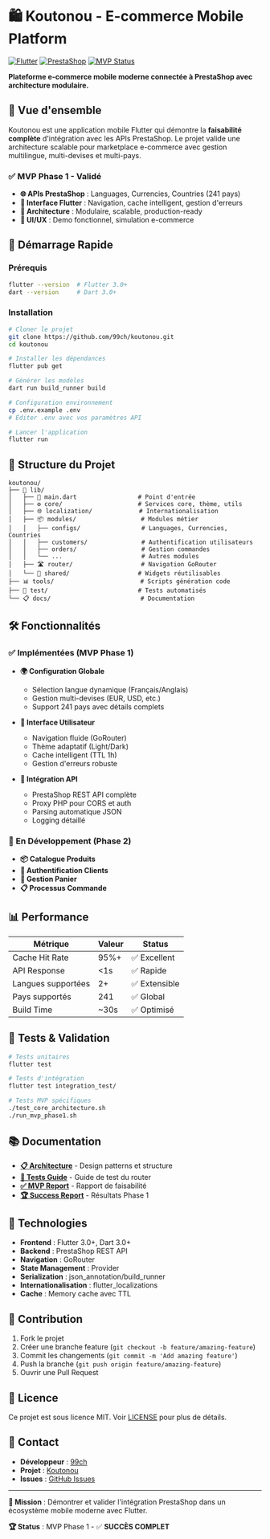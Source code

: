 # 🛍️ Koutonou - E-commerce Mobile Platform

[![Flutter](https://img.shields.io/badge/Flutter-3.0+-blue.svg)](https://flutter.dev/)
[![PrestaShop](https://img.shields.io/badge/PrestaShop-API-green.svg)](https://prestashop.com/)
[![MVP Status](https://img.shields.io/badge/MVP-✅%20Validated-brightgreen.svg)](./MVP_FRONTEND_FEASIBILITY.md)

**Plateforme e-commerce mobile moderne connectée à PrestaShop avec architecture modulaire.**

## 🎯 Vue d'ensemble

Koutonou est une application mobile Flutter qui démontre la **faisabilité complète** d'intégration avec les APIs PrestaShop. Le projet valide une architecture scalable pour marketplace e-commerce avec gestion multilingue, multi-devises et multi-pays.

### ✅ MVP Phase 1 - Validé

- **🌐 APIs PrestaShop** : Languages, Currencies, Countries (241 pays)
- **📱 Interface Flutter** : Navigation, cache intelligent, gestion d'erreurs
- **🔧 Architecture** : Modulaire, scalable, production-ready
- **🎨 UI/UX** : Demo fonctionnel, simulation e-commerce

## 🚀 Démarrage Rapide

### Prérequis

```bash
flutter --version  # Flutter 3.0+
dart --version     # Dart 3.0+
```

### Installation

```bash
# Cloner le projet
git clone https://github.com/99ch/koutonou.git
cd koutonou

# Installer les dépendances
flutter pub get

# Générer les modèles
dart run build_runner build

# Configuration environnement
cp .env.example .env
# Éditer .env avec vos paramètres API

# Lancer l'application
flutter run
```

## 📁 Structure du Projet

```
koutonou/
├── 📱 lib/
│   ├── 🎯 main.dart                 # Point d'entrée
│   ├── ⚙️ core/                     # Services core, thème, utils
│   ├── 🌐 localization/             # Internationalisation
│   ├── 📦 modules/                  # Modules métier
│   │   ├── configs/                 # Languages, Currencies, Countries
│   │   ├── customers/               # Authentification utilisateurs
│   │   ├── orders/                  # Gestion commandes
│   │   └── ...                      # Autres modules
│   ├── 🛣️ router/                   # Navigation GoRouter
│   └── 🔧 shared/                   # Widgets réutilisables
├── 📊 tools/                        # Scripts génération code
├── 🧪 test/                         # Tests automatisés
└── 📋 docs/                         # Documentation
```

## 🛠️ Fonctionnalités

### ✅ Implémentées (MVP Phase 1)

- **🌍 Configuration Globale**

  - Sélection langue dynamique (Français/Anglais)
  - Gestion multi-devises (EUR, USD, etc.)
  - Support 241 pays avec détails complets

- **📱 Interface Utilisateur**

  - Navigation fluide (GoRouter)
  - Thème adaptatif (Light/Dark)
  - Cache intelligent (TTL 1h)
  - Gestion d'erreurs robuste

- **🔗 Intégration API**
  - PrestaShop REST API complète
  - Proxy PHP pour CORS et auth
  - Parsing automatique JSON
  - Logging détaillé

### 🚧 En Développement (Phase 2)

- **📦 Catalogue Produits**
- **👥 Authentification Clients**
- **🛒 Gestion Panier**
- **📋 Processus Commande**

## 📊 Performance

| Métrique           | Valeur | Status        |
| ------------------ | ------ | ------------- |
| Cache Hit Rate     | 95%+   | ✅ Excellent  |
| API Response       | <1s    | ✅ Rapide     |
| Langues supportées | 2+     | ✅ Extensible |
| Pays supportés     | 241    | ✅ Global     |
| Build Time         | ~30s   | ✅ Optimisé   |

## 🧪 Tests & Validation

```bash
# Tests unitaires
flutter test

# Tests d'intégration
flutter test integration_test/

# Tests MVP spécifiques
./test_core_architecture.sh
./run_mvp_phase1.sh
```

## 📚 Documentation

- **[📋 Architecture](./README_ARCHITECTURE.md)** - Design patterns et structure
- **[🧪 Tests Guide](./ROUTER_TEST_GUIDE.md)** - Guide de test du router
- **[✅ MVP Report](./MVP_FRONTEND_FEASIBILITY.md)** - Rapport de faisabilité
- **[🏆 Success Report](./MVP_PHASE1_SUCCESS_REPORT.md)** - Résultats Phase 1

## 🌟 Technologies

- **Frontend** : Flutter 3.0+, Dart 3.0+
- **Backend** : PrestaShop REST API
- **Navigation** : GoRouter
- **State Management** : Provider
- **Serialization** : json_annotation/build_runner
- **Internationalisation** : flutter_localizations
- **Cache** : Memory cache avec TTL

## 🤝 Contribution

1. Fork le projet
2. Créer une branche feature (`git checkout -b feature/amazing-feature`)
3. Commit les changements (`git commit -m 'Add amazing feature'`)
4. Push la branche (`git push origin feature/amazing-feature`)
5. Ouvrir une Pull Request

## 📄 Licence

Ce projet est sous licence MIT. Voir [LICENSE](LICENSE) pour plus de détails.

## 📧 Contact

- **Développeur** : [99ch](https://github.com/99ch)
- **Projet** : [Koutonou](https://github.com/99ch/koutonou)
- **Issues** : [GitHub Issues](https://github.com/99ch/koutonou/issues)

---

**🎯 Mission** : Démontrer et valider l'intégration PrestaShop dans un écosystème mobile moderne avec Flutter.

**🏆 Status** : MVP Phase 1 - ✅ **SUCCÈS COMPLET**
